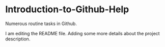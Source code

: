 # Introduction-to-Github-Help
Numerous routine tasks in Github.

I am editing the README file. Adding some more details about the project description.

